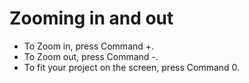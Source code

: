# Zooming in and out

* To Zoom in, press Command +.
* To Zoom out, press Command -.
* To fit your project on the screen, press Command 0.
